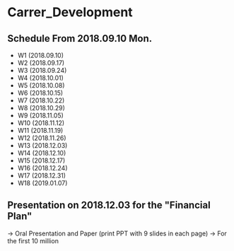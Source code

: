 # Carrer_Development


## Schedule From 2018.09.10 Mon.
+ W1  (2018.09.10)
+ W2  (2018.09.17)
+ W3  (2018.09.24)
+ W4  (2018.10.01)
+ W5  (2018.10.08)
+ W6  (2018.10.15)
+ W7  (2018.10.22)
+ W8  (2018.10.29)
+ W9  (2018.11.05)
+ W10  (2018.11.12)
+ W11  (2018.11.19)
+ W12  (2018.11.26)
+ W13  (2018.12.03) 
+ W14  (2018.12.10)
+ W15  (2018.12.17)
+ W16  (2018.12.24)
+ W17  (2018.12.31)
+ W18  (2019.01.07)

## Presentation on 2018.12.03 for the "Financial Plan"
-> Oral Presentation and Paper (print PPT with 9 slides in each page)
-> For the first 10 million


